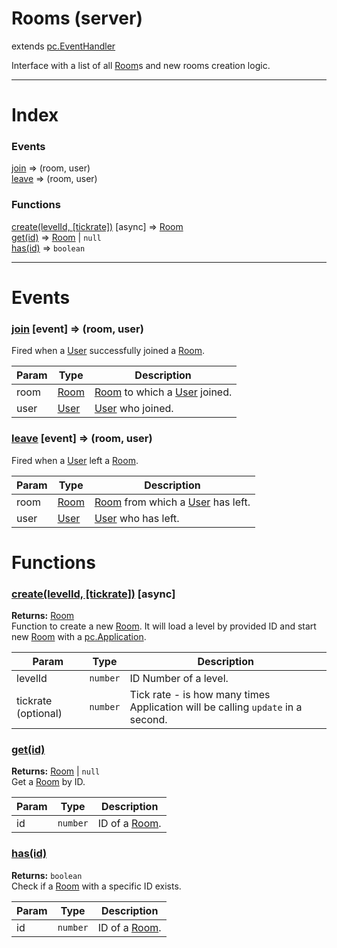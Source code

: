# Rooms (server)
extends [pc.EventHandler]

Interface with a list of all [Room]s and new rooms creation logic.

---

# Index

### Events

<a href='#event_join'>join</a> => (room, user)  
<a href='#event_leave'>leave</a> => (room, user)  

### Functions

<a href='#function_create'>create(levelId, [tickrate])</a> [async] => [Room]  
<a href='#function_get'>get(id)</a> => [Room] &#124; `null`  
<a href='#function_has'>has(id)</a> => `boolean`  


---



# Events

<a name='event_join'></a>
### <a href='#event_join'>join</a> [event] => (room, user)  
Fired when a [User] successfully joined a [Room].

| Param | Type | Description |
| --- | --- | --- |
| room | [Room] | [Room] to which a [User] joined. |  
| user | [User] | [User] who joined. |  


<a name='event_leave'></a>
### <a href='#event_leave'>leave</a> [event] => (room, user)  
Fired when a [User] left a [Room].

| Param | Type | Description |
| --- | --- | --- |
| room | [Room] | [Room] from which a [User] has left. |  
| user | [User] | [User] who has left. |  


# Functions

<a name='function_create'></a>
### <a href='#function_create'>create(levelId, [tickrate])</a> [async]  
  
**Returns:** [Room]  
Function to create a new [Room]. It will load a level by provided ID and start new [Room] with a [pc.Application].

| Param | Type | Description |
| --- | --- | --- |
| levelId | `number` | ID Number of a level. |  
| tickrate (optional) | `number` | Tick rate - is how many times Application will be calling `update` in a second. |  


<a name='function_get'></a>
### <a href='#function_get'>get(id)</a>  
  
**Returns:** [Room] | `null`  
Get a [Room] by ID.

| Param | Type | Description |
| --- | --- | --- |
| id | `number` | ID of a [Room]. |  


<a name='function_has'></a>
### <a href='#function_has'>has(id)</a>  
  
**Returns:** `boolean`  
Check if a [Room] with a specific ID exists.

| Param | Type | Description |
| --- | --- | --- |
| id | `number` | ID of a [Room]. |  




[pc.EventHandler]: https://developer.playcanvas.com/en/api/pc.EventHandler.html  
[Room]: ./Room.md  
[pc.Application]: https://developer.playcanvas.com/en/api/pc.Application.html  
[User]: ./User.md  
